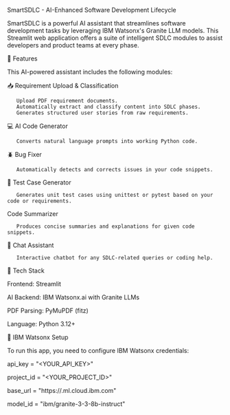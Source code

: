 SmartSDLC - AI-Enhanced Software Development Lifecycle


SmartSDLC is a powerful AI assistant that streamlines software development tasks by leveraging IBM Watsonx's Granite LLM models. This Streamlit web application offers a suite of intelligent SDLC modules to assist developers and product teams at every phase.

🚀 Features

This AI-powered assistant includes the following modules:

📥 Requirement Upload & Classification

       Upload PDF requirement documents.
       Automatically extract and classify content into SDLC phases.
       Generates structured user stories from raw requirements.

💻 AI Code Generator

       Converts natural language prompts into working Python code.

🪲 Bug Fixer

       Automatically detects and corrects issues in your code snippets.

🧪 Test Case Generator

       Generates unit test cases using unittest or pytest based on your code or requirements.

Code Summarizer

       Produces concise summaries and explanations for given code snippets.

💬 Chat Assistant

       Interactive chatbot for any SDLC-related queries or coding help.

🧰 Tech Stack
 
  Frontend: Streamlit
  
  AI Backend: IBM Watsonx.ai with Granite LLMs
  
  PDF Parsing: PyMuPDF (fitz)
  
  Language: Python 3.12+

🔐 IBM Watsonx Setup

To run this app, you need to configure IBM Watsonx credentials:

   api_key = "<YOUR_API_KEY>"
  
   project_id = "<YOUR_PROJECT_ID>"
   
   base_url = "https://<your-region>.ml.cloud.ibm.com"
   
   model_id = "ibm/granite-3-3-8b-instruct"
